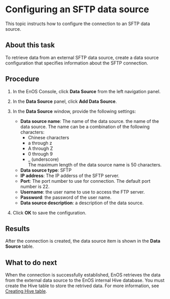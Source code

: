 # Configuring an SFTP data source

This topic instructs how to configure the connection to an SFTP data source.

## About this task
To retrieve data from an external SFTP data source, create a data source configuration that specifies information about the SFTP connection.

## Procedure

1. In the EnOS Console, click **Data Source** from the left navigation panel.

2. In the **Data Source** panel, click **Add Data Source**.

3. In the **Data Source** window, provide the following settings:

   - **Data source name**:  The name of the data source. the name of the data source. The name can be a combination of the following characters:
     - Chinese characters
     - a through z
     - A through Z
     - 0 through 9
     - _ (underscore)  
     The maximum length of the data source name is 50 characters.
   - **Data source type**: SFTP
   - **IP address**: The IP adderss of the SFTP server.
   - **Port**: The port number to use for connection. The default port number is 22.
   - **Username**: the user name to use to access the FTP server.
   - **Password**: the password of the user name.
   - **Data source description**: a description of the data source.

4. Click **OK** to save the configuration.

## Results

After the connection is created, the data source item is shown in the **Data Source** table.

## What to do next

When the connection is successfully established, EnOS retrieves the data from the external data source to the EnOS internal Hive database. You must create the Hive table to store the retrived data. For more information, see [Creating Hive table](../data_explorer/creating_hivetable).
